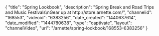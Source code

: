 {
    "title": "Spring Lookbook",
    "description": "Spring Break and Road Trips and Music Festivals\nGear up at http:\/\/store.arnette.com\/",
    "channelid": "168553",
    "videoid": "6383256",
    "date_created": "1440637614",
    "date_modified": "1444780638",
    "type": "captivate",
    "layout": "channelVideo",
    "url": "\/arnette\/spring-lookbook\/168553-6383256"
}